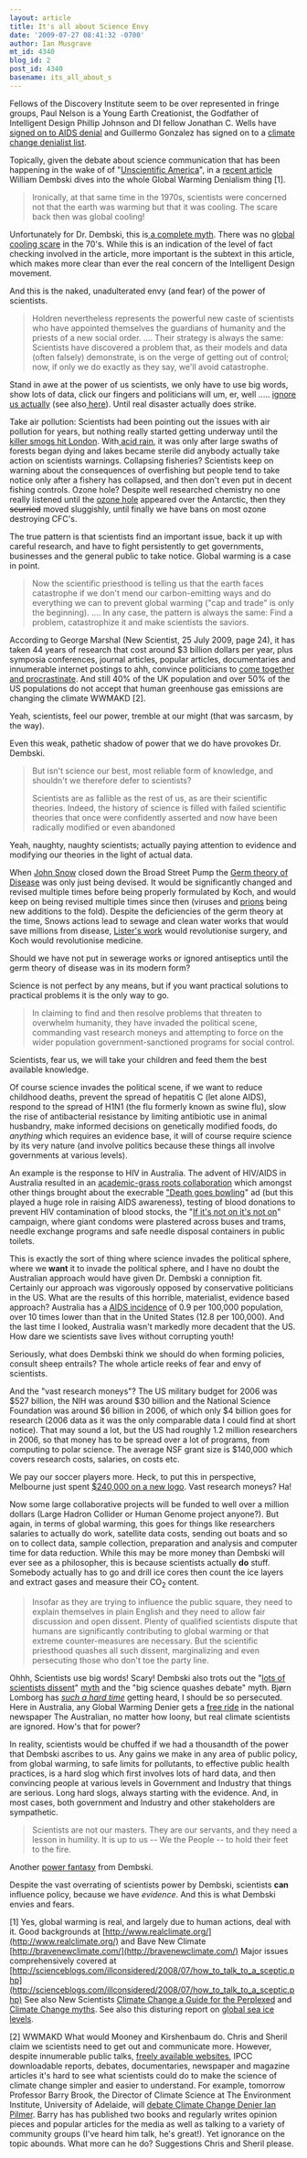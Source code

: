 ```yaml
---
layout: article
title: It's all about Science Envy
date: '2009-07-27 08:41:32 -0700'
author: Ian Musgrave
mt_id: 4340
blog_id: 2
post_id: 4340
basename: its_all_about_s
---
```

Fellows of the Discovery Institute seem to be over represented in fringe groups, Paul Nelson is a Young Earth Creationist, the Godfather of Intelligent Design Phillip Johnson and DI fellow Jonathan C. Wells have [signed on to AIDS denial](http://aras.ab.ca/rethinkers.php) and Guillermo Gonzalez has signed on to a [climate change denialist list](http://scienceblogs.com/deltoid/2008/12/inhofe_less_honest_than_the_di.php).

Topically, given the debate about science communication that has been happening in the wake of of "[Unscientific America](http://astroblogger.blogspot.com/2009/07/unscientific-america-and-case-of-pluto.html)", in a [recent article](http://www.sbcbaptistpress.org/BPFirstPerson.asp?ID=30950) William Dembski dives into the whole Global Warming Denialism thing \[1\].

>  Ironically, at that same time in the 1970s, scientists were concerned not that the earth was warming but that it was cooling. The scare back then was global cooling!


Unfortunately for Dr. Dembski, this is[ a complete myth](http://www.newscientist.com/article/dn11643). There was no [global cooling scare](http://www.realclimate.org/index.php/archives/2008/03/the-global-cooling-mole/) in the 70's. While this is an indication of the level of fact checking involved in the article, more important is the subtext in this article, which makes more clear than ever the real concern of the Intelligent Design movement.

And this is the naked, unadulterated envy (and fear)  of the power of scientists.

>  Holdren nevertheless represents the powerful new caste of scientists who have appointed themselves the guardians of humanity and the priests of a new social order. .... Their strategy is always the same: Scientists have discovered a problem that, as their models and data (often falsely) demonstrate, is on the verge of getting out of control; now, if only we do exactly as they say, we'll avoid catastrophe.


Stand in awe at the power of us scientists, we only have to use big words, show lots of data, click our fingers and politicians will um, er, well .....  [ignore us actually](http://ipsnews.net/news.asp?idnews=40401) (see also[ here](http://www.nytimes.com/2009/04/24/science/earth/24deny.html?_r=1&amp;amp;emc=eta1)). Until real disaster actually does strike.

Take air pollution: Scientists had been pointing out the issues with air pollution for years, but nothing really started getting underway until the [killer smogs hit London](http://en.wikipedia.org/wiki/Great_Smog_of_1952). With[ acid rain](http://en.wikipedia.org/wiki/Acid_rain#History), it was only after large swaths of forests began dying and lakes became sterile did anybody actually take action on scientists warnings. Collapsing fisheries? Scientists keep on warning about the consequences of overfishing but people tend to take notice only after a fishery has collapsed, and then don't even put in decent fishing controls. Ozone hole? Despite well researched chemistry no one really listened until the [ozone hole](http://www.theozonehole.com/ozoneholehistory.htm) appeared over the Antarctic, then they ~~scurried~~ moved sluggishly, until finally we have bans on most ozone destroying CFC's.

The true pattern is that scientists find an important issue, back it up with careful research, and have to fight persistently to get governments, businesses and the general public to take notice. Global warming is a case in point.

>  Now the scientific priesthood is telling us that the earth faces catastrophe if we don't mend our carbon-emitting ways and do everything we can to prevent global warming ("cap and trade" is only the beginning). .... In any case, the pattern is always the same: Find a problem, catastrophize it and make scientists the saviors.


According to George Marshal (New Scientist, 25 July 2009, page 24), it has taken 44 years of research that cost around $3 billion dollars per year, plus symposia conferences, journal articles, popular articles, documentaries and innumerable internet postings to ahh, convince politicians to [come together and procrastinate](http://www.abc.net.au/am/content/2009/s2620846.htm).  And still 40% of the UK population and over 50% of the US populations do not accept that human greenhouse gas emissions are changing the climate WWMAKD \[2\].

Yeah, scientists, feel our power, tremble at our might (that was sarcasm, by the way).

Even this weak, pathetic shadow of power that we do have provokes Dr. Dembski.

>  But isn't science our best, most reliable form of knowledge, and shouldn't we therefore defer to scientists?
> 
> Scientists are as fallible as the rest of us, as are their scientific theories. Indeed, the history of science is filled with failed scientific theories that once were confidently asserted and now have been radically modified or even abandoned 


Yeah, naughty, naughty scientists; actually paying attention to evidence and modifying our theories in the light of actual data.

When [John Snow](http://en.wikipedia.org/wiki/John_Snow_%28physician%29) closed down the Broad Street Pump the [Germ theory of Disease](http://en.wikipedia.org/wiki/Germ_theory_of_disease) was only just being devised. It would be significantly changed and revised multiple times before being properly formulated by Koch, and would keep on being revised multiple times since then (viruses and [prions](http://en.wikipedia.org/wiki/Prion) being new additions to the fold). Despite the deficiencies of the germ theory at the time, Snows actions lead to sewage and clean water works that would save millions from disease, [Lister's work](http://en.wikipedia.org/wiki/Joseph_Lister,_1st_Baron_Lister) would revolutionise surgery, and Koch would revolutionise medicine.

Should we have not put in sewerage works or ignored antiseptics until the germ theory of disease was in its modern form?

Science is not perfect by any means, but if you want practical solutions to practical problems it is the only way to go.

> In claiming to find and then resolve problems that threaten to overwhelm humanity, they have invaded the political scene, commanding vast research moneys and attempting to force on the wider population government-sanctioned programs for social control.


Scientists, fear us, we will take your children and feed them the best available knowledge.

Of course science invades the political scene, if we want to reduce childhood deaths, prevent the spread of hepatitis C (let alone AIDS), respond to the spread of H1N1 (the flu formerly known as swine flu), slow the rise of antibacterial resistance by limiting antibiotic use in animal husbandry, make informed decisions on genetically modified foods, do _anything_ which requires an evidence base, it will of course require science by its very nature (and involve politics because these things all involve governments at various levels).

An example is the response to HIV in Australia. The advent of HIV/AIDS in Australia resulted in an [academic-grass roots collaboration](http://ernreeders.com/HKS/CHRONOLOGYof%20HIV%20in%20Australia.pdf) which amongst other things brought about the execrable ["Death goes bowling](http://video.aol.com/video-detail/grim-reaper-psa/3025795754)" ad (but this played a huge role in raising AIDS awareness), testing of blood donations to prevent HIV contamination of blood stocks, the "[If it's not on it's not on](http://www.powerhousemuseum.com/collection/database/?irn=135278&amp;amp;search=HIV%2FAIDS&amp;amp;site_id=3)" campaign, where giant condoms were plastered across buses and trams, needle exchange programs and safe needle disposal containers in public toilets.

This is exactly the sort of thing where science invades the political sphere, where we **want** it to invade the political sphere, and I have no doubt the Australian approach would have given Dr. Dembski a conniption fit. Certainly our approach was vigorously opposed by conservative politicians in the US. What are the results of this horrible, materialist, evidence based approach? Australia has a [AIDS incidence](http://www.avert.org/aids-hiv-australia.htm) of 0.9 per 100,000 population, over 10 times lower than that in the United States (12.8 per 100,000). And the last time I looked, Australia wasn't markedly more decadent that the US. How dare we scientists save lives without corrupting youth!

Seriously, what does Dembski think we should do when forming policies, consult sheep entrails? The whole article reeks of fear and envy of scientists.

And the "vast research moneys"? The US military budget for 2006 was $527 billion, the NIH was around $30 billion and the National Science Foundation was around $6 billion in 2006, of which only $4 billion goes for research (2006 data as it was the only comparable data I could find at short notice). That may sound a lot, but the US had roughly 1.2 million researchers in 2006, so that money has to be spread over a lot of programs, from computing to polar science. The average NSF grant size is $140,000 which covers research costs, salaries, on costs etc.

We pay our soccer players more. Heck, to put this in perspective, Melbourne just spent [$240,000 on a new logo](http://www.theage.com.au/national/melbournes-240000-makeover-20090722-dt0o.html). Vast research moneys? Ha!

Now some large collaborative projects will be funded to well over a million dollars (Large Hadron Collider or Human Genome project anyone?). But again, in terms of global warming, this goes for things like researchers salaries to actually do work, satellite data costs, sending out boats and so on to collect data, sample collection, preparation and analysis and computer time for data reduction. While this may be more money than Dembski will ever see as a philosopher, this is because scientists actually **do** stuff. Somebody actually has to go and drill ice cores then count the ice layers and extract gases and measure their CO<sub>2</sub> content.

>  Insofar as they are trying to influence the public square, they need to explain themselves in plain English and they need to allow fair discussion and open dissent. Plenty of qualified scientists dispute that humans are significantly contributing to global warming or that extreme counter-measures are necessary. But the scientific priesthood quashes all such dissent, marginalizing and even persecuting those who don't toe the party line.


Ohhh, Scientists use big words! Scary! Dembski also trots out the "[lots of scientists dissent](http://scienceblogs.com/deltoid/2008/12/inhofe_less_honest_than_the_di.php)" [myth](http://scienceblogs.com/deltoid/2007/08/classifying_abstracts_on_globa.php) and the "big science quashes debate" myth. Bjørn Lomborg has _[such a hard time](http://scienceblogs.com/islandofdoubt/2009/03/sea_level_rise_a_red_herring.php)_ getting heard, I should be so persecuted. Here in Australia, any Global Warming Denier gets a [free ride](http://scienceblogs.com/deltoid/2009/06/the_australians_war_on_science_40.php) in the national newspaper The Australian, no matter how loony, but real climate scientists are ignored. How's that for power?

In reality, scientists would be chuffed if we had a thousandth of the power that Dembski ascribes to us. Any gains we make in any area of public policy, from global warming, to safe limits for pollutants, to effective public health practices, is a hard slog which first involves lots of hard data, and then convincing people at various levels in Government and Industry that things are serious. Long hard slogs, always starting with the evidence. And, in most cases, both government and Industry and other stakeholders are sympathetic.

>  Scientists are not our masters. They are our servants, and they need a lesson in humility. It is up to us -- We the People -- to hold their feet to the fire.


Another [power fantasy](http://www.uncommondescent.com/evolution/the-vise-strategy-squeezing-the-truth-out-of-darwinists/) from Dembski.

Despite the vast overrating of scientists power by Dembski, scientists **can** influence policy, because we have _evidence_. And this is what Dembski envies and fears.

\[1\] Yes, global warming is real, and largely due to human actions, deal with it. Good backgrounds at [http://www.realclimate.org/](http://www.realclimate.org/) and Bave New Climate [http://bravenewclimate.com/](http://bravenewclimate.com/)
Major issues comprehensively  covered at [http://scienceblogs.com/illconsidered/2008/07/how_to_talk_to_a_sceptic.php](http://scienceblogs.com/illconsidered/2008/07/how_to_talk_to_a_sceptic.php) See also New Scientists [Climate Change a Guide for the Perplexed](http://www.newscientist.com/article/dn11462-climate-change-a-guide-for-the-perplexed.html) and [Climate Change myths](http://www.newscientist.com/blog/environment/2007/05/climate-myths-special.html).
See also this disturing report on [global sea ice levels](http://scienceblogs.com/illconsidered/2009/07/arctic_sea_ice_extent_tracking.php).

\[2\] WWMAKD What would Mooney and Kirshenbaum do. Chris and Sheril claim we scientists need to get out and communicate more. However, despite innumerable public talks, [freely available websites](http://scienceblogs.com/islandofdoubt/2009/06/there_are_two_types_of_scienti.php), IPCC downloadable reports, debates, documentaries, newspaper and magazine articles it's hard to see what scientists could do to make the science of climate change simpler and easier to understand. For example, tomorrow Professor Barry Brook, the  Director of Climate Science at The Environment Institute, University of Adelaide, will [debate Climate Change Denier Ian Pilmer](http://bravenewclimate.com/2009/07/27/the-great-climate-debate-2009-brook-vs-plimer/). Barry has  has published two books and regularly writes opinion pieces and popular articles for the media as well as talking to a variety of community groups (I've heard him talk, he's great!). Yet ignorance on the topic abounds. What more can he do? Suggestions Chris and Sheril please.
